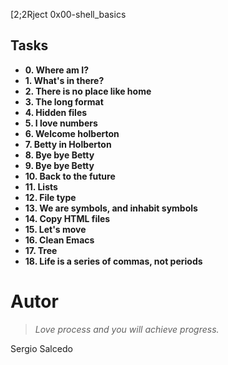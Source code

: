 [2;2Rject 0x00-shell_basics

## Tasks

- **0. Where am I?**
- **1. What's in there?**
- **2. There is no place like home**
- **3. The long format**
- **4. Hidden files**
- **5. I love numbers** 
- **6. Welcome holberton**
- **7. Betty in Holberton**
- **8. Bye bye Betty**
- **9. Bye bye Betty**
- **10. Back to the future**
- **11. Lists**
- **12. File type**
- **13. We are symbols, and inhabit symbols**
- **14. Copy HTML files**
- **15. Let's move**
- **16. Clean Emacs**
- **17. Tree**
- **18. Life is a series of commas, not periods**

Autor
==============

> *Love process and you will achieve progress.*

Sergio Salcedo

